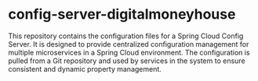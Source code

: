 # config-server-digitalmoneyhouse
This repository contains the configuration files for a Spring Cloud Config Server. It is designed to provide centralized configuration management for multiple microservices in a Spring Cloud environment. The configuration is pulled from a Git repository and used by services in the system to ensure consistent and dynamic property management.
